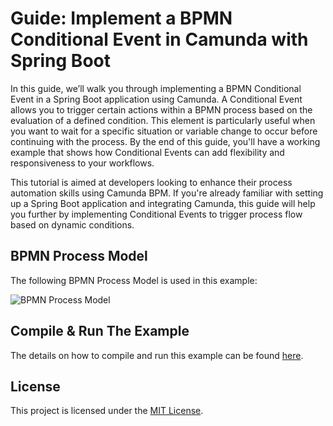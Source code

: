 # Guide: Implement a BPMN Conditional Event in Camunda with Spring Boot

In this guide, we’ll walk you through implementing a BPMN Conditional Event in a Spring Boot application using Camunda. 
A Conditional Event allows you to trigger certain actions within a BPMN process based on the evaluation of a defined 
condition. This element is particularly useful when you want to wait for a specific situation or variable change to 
occur before continuing with the process. By the end of this guide, you'll have a working example that shows how 
Conditional Events can add flexibility and responsiveness to your workflows.

This tutorial is aimed at developers looking to enhance their process automation skills using Camunda BPM. If you're 
already familiar with setting up a Spring Boot application and integrating Camunda, this guide will help you further 
by implementing Conditional Events to trigger process flow based on dynamic conditions.

## BPMN Process Model
The following BPMN Process Model is used in this example:

![BPMN Process Model](#)

## Compile & Run The Example
The details on how to compile and run this example can be found [here](#).

## License
This project is licensed under the [MIT License](../../LICENSE).
